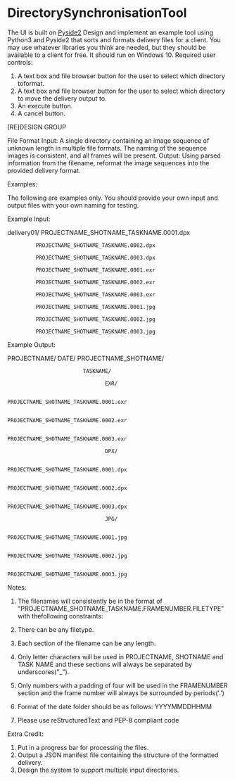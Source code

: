 # DirectorySynchronisationTool

The UI is built on <a href="https://pypi.org/project/PySide2/">Pyside2</a>
Design and implement an example tool using Python3 and Pyside2 that sorts and formats delivery files
for a client. You may use whatever libraries you think are needed, but they should be available to a
client for free. It should run on Windows 10.
Required user controls:
1) A text box and file browser button for the user to select which directory toformat.
2) A text box and file browser button for the user to select which directory to move the delivery
output to.
3) An execute button.
4) A cancel button.

[RE]DESIGN GROUP
 
File Format Input:
A single directory containing an image sequence of unknown length in multiple file formats. The naming
of the sequence images is consistent, and all frames will be present.
Output:
Using parsed information from the filename, reformat the image sequences into the provided delivery
format.

Examples:

The following are examples only. You should provide your own input and output files with your own
naming for testing.

Example Input:

  delivery01/
             PROJECTNAME_SHOTNAME_TASKNAME.0001.dpx
             
             PROJECTNAME_SHOTNAME_TASKNAME.0002.dpx
             
             PROJECTNAME_SHOTNAME_TASKNAME.0003.dpx
             
             PROJECTNAME_SHOTNAME_TASKNAME.0001.exr
             
             PROJECTNAME_SHOTNAME_TASKNAME.0002.exr
             
             PROJECTNAME_SHOTNAME_TASKNAME.0003.exr
             
             PROJECTNAME_SHOTNAME_TASKNAME.0001.jpg
             
             PROJECTNAME_SHOTNAME_TASKNAME.0002.jpg
             
             PROJECTNAME_SHOTNAME_TASKNAME.0003.jpg


Example Output:

PROJECTNAME/
           DATE/
              PROJECTNAME_SHOTNAME/
              
                            TASKNAME/
                            
                                   EXR/
                             
                                        PROJECTNAME_SHOTNAME_TASKNAME.0001.exr
                                        
                                        PROJECTNAME_SHOTNAME_TASKNAME.0002.exr
                                        
                                        PROJECTNAME_SHOTNAME_TASKNAME.0003.exr
                                   
                                   DPX/
                                        
                                        PROJECTNAME_SHOTNAME_TASKNAME.0001.dpx
                                        
                                        PROJECTNAME_SHOTNAME_TASKNAME.0002.dpx
                                        
                                        PROJECTNAME_SHOTNAME_TASKNAME.0003.dpx
                                   
                                   JPG/
                                   
                                        PROJECTNAME_SHOTNAME_TASKNAME.0001.jpg
                                        
                                        PROJECTNAME_SHOTNAME_TASKNAME.0002.jpg
                                        
                                        PROJECTNAME_SHOTNAME_TASKNAME.0003.jpg


Notes:
 

1. The filenames will consistently be in the format of
"PROJECTNAME_SHOTNAME_TASKNAME.FRAMENUMBER.FILETYPE" with thefollowing
constraints:
2. There can be any filetype.

3. Each section of the filename can be any length.

4. Only letter characters will be used in PROJECTNAME, SHOTNAME and TASK NAME and these
sections will always be separated by underscores("_").

5. Only numbers with a padding of four will be used in the FRAMENUMBER section and the frame
number will always be surrounded by periods('.')

6. Format of the date folder should be as follows: YYYYMMDDHHMM

7. Please use reStructuredText and PEP-8 compliant code

Extra Credit:

1. Put in a progress bar for processing the files.
2. Output a JSON manifest file containing the structure of the formatted delivery.
3. Design the system to support multiple input directories.

